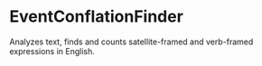 # EventConflationFinder
Analyzes text, finds and counts satellite-framed and verb-framed expressions in English.

